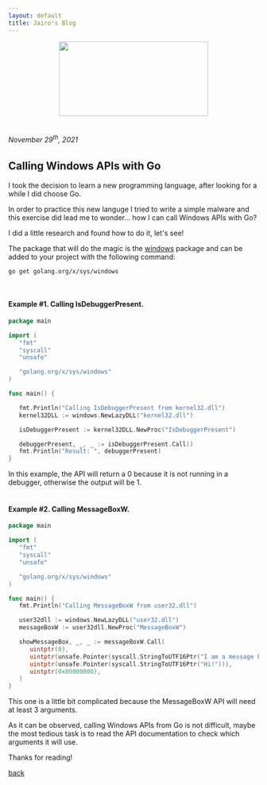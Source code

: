 ```yaml
---
layout: default
title: Jairo's Blog
---
```


<center>
<img src="https://jairochavesb.github.io/blog/images/golangLogoGopher.png" style="width:300px;height:150px;">
</center>
<br>
<h6>November 29<sup>th</sup>, 2021</h6>
<h2>Calling Windows APIs with Go</h2>
I took the decision to learn a new programming language, after looking for a while I did choose Go.

In order to practice this new languge I tried to write a simple malware and this exercise did lead
me to wonder... how I can call Windows APIs with Go?

I did a little research and found how to do it, let's see!

The package that will do the magic is the <a href="https://pkg.go.dev/golang.org/x/sys/windows">windows</a> package and can be added to your project with the following command:

<pre><code>go get golang.org/x/sys/windows</code></pre>
<br>
<h4>Example #1. Calling IsDebuggerPresent.</h4>

```go
package main

import (
   "fmt"
   "syscall"
   "unsafe"

   "golang.org/x/sys/windows"
)

func main() {

   fmt.Println("Calling IsDebuggerPresent from kernel32.dll")
   kernel32DLL := windows.NewLazyDLL("kernel32.dll")

   isDebuggerPresent := kernel32DLL.NewProc("IsDebuggerPresent")

   debuggerPresent, _, _ := isDebuggerPresent.Call()
   fmt.Println("Result: ", debuggerPresent)
}
```

In this example, the API will return a 0 because it is not running in a debugger, otherwise the
output will be 1.
<br>
<br>
<h4>Example #2. Calling MessageBoxW.</h4>

```go
package main

import (
   "fmt"
   "syscall"
   "unsafe"

   "golang.org/x/sys/windows"
)

func main() {
   fmt.Println("Calling MessageBoxW from user32.dll")

   user32dll := windows.NewLazyDLL("user32.dll")
   messageBoxW := user32dll.NewProc("MessageBoxW")

   showMessageBox, _, _ := messageBoxW.Call(
      uintptr(0),
      uintptr(unsafe.Pointer(syscall.StringToUTF16Ptr("I am a message box! :)"))),
      uintptr(unsafe.Pointer(syscall.StringToUTF16Ptr("Hi!"))),
      uintptr(0x00000000),
   )
}
```

This one is a little bit complicated because the MessageBoxW API will need at least 3 arguments.

As it can be observed, calling Windows APIs from Go is not difficult, maybe the most tedious task is to
read the API documentation to check which arguments it will use.

Thanks for reading!







[back](https://github.com/jairochavesb/blog/)
